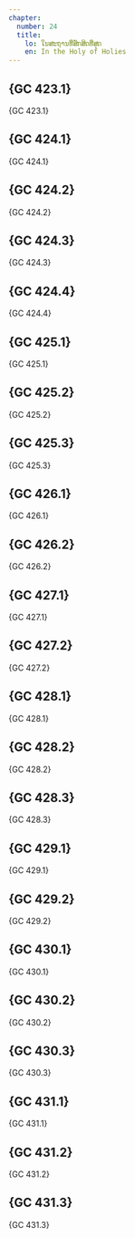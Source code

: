 ```yaml
---
chapter:
  number: 24
  title:
    lo: ໃນສະຖານທີ່ສັກສິດທີ່ສຸດ
    en: In the Holy of Holies
---
```


## {GC 423.1}

 {GC 423.1}

## {GC 424.1}

 {GC 424.1}

## {GC 424.2}

 {GC 424.2}

## {GC 424.3}

 {GC 424.3}

## {GC 424.4}

 {GC 424.4}

## {GC 425.1}

 {GC 425.1}

## {GC 425.2}

 {GC 425.2}

## {GC 425.3}

 {GC 425.3}

## {GC 426.1}

 {GC 426.1}

## {GC 426.2}

 {GC 426.2}

## {GC 427.1}

 {GC 427.1}

## {GC 427.2}

 {GC 427.2}

## {GC 428.1}

 {GC 428.1}

## {GC 428.2}

 {GC 428.2}

## {GC 428.3}

 {GC 428.3}

## {GC 429.1}

 {GC 429.1}

## {GC 429.2}

 {GC 429.2}

## {GC 430.1}

 {GC 430.1}

## {GC 430.2}

 {GC 430.2}

## {GC 430.3}

 {GC 430.3}

## {GC 431.1}

 {GC 431.1}

## {GC 431.2}

 {GC 431.2}

## {GC 431.3}

 {GC 431.3}